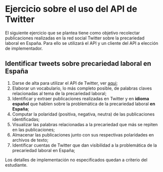 # Ejercicio sobre el uso del API de Twitter

El siguiente ejercicio que se plantea tiene como objetivo recolectar publicaciones realizadas en la red social Twitter sobre la precariedad laboral en España. Para ello se utilizará el API y un cliente del API a elección de implementador.

## Identificar tweets sobre precariedad laboral en España

1. Darse de alta para utilizar el API de Twitter, ver [aqui](https://developer.twitter.com/en/docs/twitter-api/getting-started/getting-access-to-the-twitter-api);
2. Elaborar un vocabulario, lo más completo posible, de palabras claves relacionadas al tema de la precariedad laboral;
3. Identificar y extraer publicaciones realizadas en Twitter y en **idioma español** que hablen sobre la problemática de la precariedad laboral **en España**;
4. Computar la polaridad (positiva, negativa, neutra) de las publicaciones identificadas;
5. Visualizar las palabras relacionadas a la precariedad que más se repiten en las publicaciones;
6. Almacenar las publicaciones junto con sus respectivas polaridades en archivos de texto;
7. Identificar cuentas de Twitter que dan visibilidad a la problemática de la precariedad laboral en España;

Los detalles de implementación no especificados quedan a criterio del estudiante.